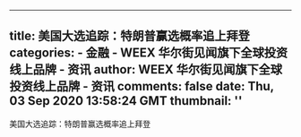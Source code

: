 
---
title: 美国大选追踪：特朗普赢选概率追上拜登
categories: 
    - 金融
    - WEEX 华尔街见闻旗下全球投资线上品牌 - 资讯
author: WEEX 华尔街见闻旗下全球投资线上品牌 - 资讯
comments: false
date: Thu, 03 Sep 2020 13:58:24 GMT
thumbnail: ''
---

<div>   
美国大选追踪：特朗普赢选概率追上拜登  
</div>
            
